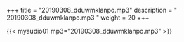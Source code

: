 +++
title = "20190308_dduwmklanpo.mp3"
description = " 20190308_dduwmklanpo.mp3 "
weight = 20
+++

{{< myaudio01 mp3="20190308_dduwmklanpo.mp3" >}}

